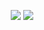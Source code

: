 <p align="center">
<img src="https://github-readme-stats.vercel.app/api?username=LyoSU&show_icons=true" />
<img src="https://github-readme-stats.vercel.app/api?username=LyoSU&show_icons=true&&theme=tokyonight" />
</p>
